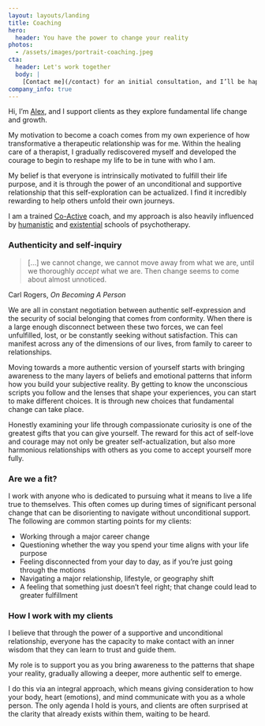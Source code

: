 ```yaml
---
layout: layouts/landing
title: Coaching
hero:
  header: You have the power to change your reality
photos:
  - /assets/images/portrait-coaching.jpeg
cta:
  header: Let's work together
  body: |
    [Contact me](/contact) for an initial consultation, and I’ll be happy to answer any questions that you may have.
company_info: true
---
```


Hi, I’m [Alex](/about), and I support clients as they explore fundamental life change and growth.

My motivation to become a coach comes from my own experience of how transformative a therapeutic relationship was for me. Within the healing care of a therapist, I gradually rediscovered myself and developed the courage to begin to reshape my life to be in tune with who I am.

My belief is that everyone is intrinsically motivated to fulfill their life purpose, and it is through the power of an unconditional and supportive relationship that this self-exploration can be actualized. I find it incredibly rewarding to help others unfold their own journeys.

I am a trained [Co-Active](https://coactive.com) coach, and my approach is also heavily influenced by [humanistic](https://en.wikipedia.org/wiki/Humanistic_psychology#Counseling_and_therapy) and [existential](https://en.wikipedia.org/wiki/Existential_therapy) schools of psychotherapy.

### Authenticity and self-inquiry

> […] we cannot change, we cannot move away from what we are, until we thoroughly _accept_ what we are. Then change seems to come about almost unnoticed.

Carl Rogers, _On Becoming A Person_

We are all in constant negotiation between authentic self-expression and the security of social belonging that comes from conformity. When there is a large enough disconnect between these two forces, we can feel unfulfilled, lost, or be constantly seeking without satisfaction. This can manifest across any of the dimensions of our lives, from family to career to relationships.

Moving towards a more authentic version of yourself starts with bringing awareness to the many layers of beliefs and emotional patterns that inform how you build your subjective reality. By getting to know the unconscious scripts you follow and the lenses that shape your experiences, you can start to make different choices. It is through new choices that fundamental change can take place.

Honestly examining your life through compassionate curiosity is one of the greatest gifts that you can give yourself. The reward for this act of self-love and courage may not only be greater self-actualization, but also more harmonious relationships with others as you come to accept yourself more fully.

### Are we a fit?

I work with anyone who is dedicated to pursuing what it means to live a life true to themselves. This often comes up during times of significant personal change that can be disorienting to navigate without unconditional support. The following are common starting points for my clients:

- Working through a major career change
- Questioning whether the way you spend your time aligns with your life purpose
- Feeling disconnected from your day to day, as if you’re just going through the motions
- Navigating a major relationship, lifestyle, or geography shift
- A feeling that something just doesn’t feel right; that change could lead to greater fulfillment

### How I work with my clients

I believe that through the power of a supportive and unconditional relationship, everyone has the capacity to make contact with an inner wisdom that they can learn to trust and guide them.

My role is to support you as you bring awareness to the patterns that shape your reality, gradually allowing a deeper, more authentic self to emerge.

I do this via an integral approach, which means giving consideration to how your body, heart (emotions), and mind communicate with you as a whole person. The only agenda I hold is yours, and clients are often surprised at the clarity that already exists within them, waiting to be heard.
